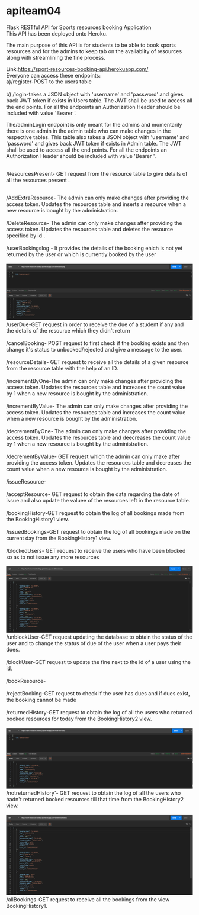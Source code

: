 # apiteam04

Flask RESTful API for Sports resources booking Application<br>
This API has been deployed onto Heroku.<br>

The main purpose of this API is for students to be able to book sports resources and for the admins to keep tab on the availablity of resources along with streamlining the fine process.<br>

Link:https://sport-resources-booking-api.herokuapp.com/<br>
Everyone can access these endpoints:<br>
a)/register-POST to the users table<br><br>
b) /login-takes a JSON object with 'username' and 'password' and gives back JWT token if exists in Users table. The JWT shall be used to access all the end points. For all the endpoints an Authorization Header should be included with value 'Bearer '.<br>


The/adminLogin endpoint is only meant for the admins and momentarily there is one admin in the admin table who can make changes in the respective tables. This table also takes a JSON object with 'username' and 'password' and gives back JWT token if exists in Admin table. The JWT shall be used to access all the end points. For all the endpoints an Authorization Header should be included with value 'Bearer '.<br><br>

/ResourcesPresent- GET request from the resource table to give details of  all the resources present .<br><br>

/AddExtraResource- The admin can only make changes after providing the access token. Updates the resources table and inserts a resource when a new resource is bought by the administration.<br><br>
/DeleteResource-  The admin can only make changes after providing the access token. Updates the resources table and  deletes the resource specified by id .<br><br>
/userBookingslog - It provides the details of the booking ehich is not yet returned by the user or which is currently booked by the user<br><br>
![](https://github.com/AnnanyaV/apiteam04/blob/master/resources/images/Screenshot%20(225).png)
/userDue-GET request in order to receive the due of a student if any and the details of the resource which they didn't return <br><br>
/cancelBooking- POST request to first check if the booking exists and then change it's status to unbooked/rejected and give a message to the user.<br><br>
/resourceDetails- GET request to receive all the details of a given resource from the resource table with the help of an ID.<br><br>
/incrementByOne-The admin can only make changes after providing the access token. Updates the resources table and increases the count value by 1 when a new resource is bought by the administration.<br><br>
/incrementByValue- The admin can only make changes after providing the access token. Updates the resources table and increases the count value when a new resource is bought by the administration.<br><br>
/decrementByOne- The admin can only make changes after providing the access token. Updates the resources table and deecreases the count value by 1 when a new resource is bought by the administration.<br><br>
/decrementByValue- GET request which the admin can only make after providing the access token. Updates the resources table and decreases the count value when a new resource is bought by the administration.<br><br>
/issueResource-<br><br>
/acceptResource- GET request to obtain the data regarding the date of issue and also update the valuee of the resources left in the resource table.<br><br>
/bookingHistory-GET request to obtain the log of all bookings made from the BookingHistory1 view.<br><br>
/issuedBookings-GET request to obtain the log of all bookings made on the current day from the BookingHistory1 view.<br><br>
/blockedUsers- GET request to receive the users who have been blocked so as to not issue any more resources<br><br>
![](https://github.com/AnnanyaV/apiteam04/blob/master/resources/images/Screenshot%20(231).png)
/unblockUser-GET request updating the database to obtain the status of the user and to change the status of due of the user when a user pays their dues. <br><br>
/blockUser-GET request to update the fine next to the id of a user using the id.<br><br>
/bookResource-<br><br>
/rejectBooking-GET request to check if the user has dues and if dues exist, the booking cannot be made <br><br>
/returnedHistory-GET request to obtain the log of all the users who returned booked resources for today from the BookingHistory2 view.<br><br>
![](https://github.com/AnnanyaV/apiteam04/blob/master/resources/images/Screenshot%20(227).png)
/notreturnedHistory'- GET request to obtain the log of all the users who hadn't returned booked resources till that time from the BookingHistory2 view.<br><br>
![](https://github.com/AnnanyaV/apiteam04/blob/master/resources/images/Screenshot%20(229).png)
/allBookings-GET request to receive all the bookings from the view BookingHistory1.<br><br>


